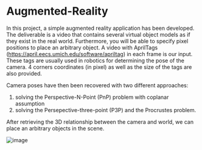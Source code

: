 # Augmented-Reality

In this project, a simple augmented reality application has been developed. The deliverable is a video that contains several virtual object models as if they exist in the real
world. Furthermore, you will be able to specify pixel positions to place an arbitrary
object.
A video with AprilTags (https://april.eecs.umich.edu/software/apriltag) in each frame is our input. These tags are usually used in robotics for determining the pose of the
camera. 4 corners coordinates (in pixel) as well as the size of the tags are also provided. 

Camera poses have then been recovered with two different approaches: 
1) solving the Perspective-N-Point (PnP) problem with coplanar assumption
2) solving the Persepective-three-point (P3P) and the Procrustes problem.

After retrieving the 3D relationship between the camera and world, we can place an
arbitrary objects in the scene.

![image](https://drive.google.com/file/d/12RKcF5_6rjIMhtI6V4MtwTPQtAdVa7LG/view?usp=sharing)
